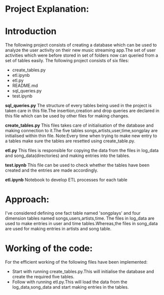 # Project Explanation:

# Introduction
The following project consists of creating a database which can be used to analyze the user activity on their new music streaming app.The set of user activities which were before stored in set of folders now can queried from a set of tables easily.
The following project consists of six files:
* create_tables.py
* etl.ipynb
* etl.py
* README.md
* sql_queries.py
* test.ipynb

**sql_queries.py**
The structure of every tables being used in the project is taken care in this file.The insertion,creation and drop queries are declared in this file which can be used by other files for making changes.

**create_tables.py**
This files takes care of initialisation of the database and making connection to it.The five tables songs,artists,user,time,songplay are initialised within thin file.
Note:Every time when trying to make new entry to a tables make sure the tables are resetted using create_table.py.

**etl.py**
This files is responsible for copying the data from the files in log_data and song_data(directories) and making entries into the tables.

**test.ipynb**
This file can be used to check whether the tables have been created and the entries are made accordingly.

**etl.ipynb**
Notebook to develop ETL processes for each table

# Approach:
I've considered defining one fact table named 'songplays' and four dimension tables named songs,users,artists,time.
The files in log_data are used to make entries in user and time tables.Whereas,the files in song_data are used for making entries in artists and song table.


# Working of the code:
For the efficient working of the following files have been implemented:
- Start with running create_tables.py.This will initialise the database and create the required five tables.
- Follow with running etl.py.This will load the data from the log_data,song_data and start making entries in the tables.
